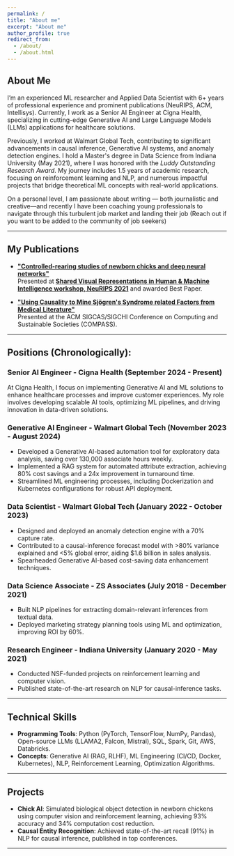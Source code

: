 ```yaml
---
permalink: /
title: "About me"
excerpt: "About me"
author_profile: true
redirect_from: 
  - /about/
  - /about.html
---
```


## About Me

I’m an experienced ML researcher and Applied Data Scientist with 6+ years of professional experience and prominent publications (NeuRIPS, ACM, Intellisys). Currently, I work as a Senior AI Engineer at Cigna Health, specializing in cutting-edge Generative AI and Large Language Models (LLMs) applications for healthcare solutions. 

Previously, I worked at Walmart Global Tech, contributing to significant advancements in causal inference, Generative AI systems, and anomaly detection engines. I hold a Master's degree in Data Science from Indiana University (May 2021), where I was honored with the *Luddy Outstanding Research Award*. My journey includes 1.5 years of academic research, focusing on reinforcement learning and NLP, and numerous impactful projects that bridge theoretical ML concepts with real-world applications.

On a personal level, I am passionate about writing — both journalistic and creative—and recently I have been coaching young professionals to navigate through this turbulent job market and landing their job (Reach out if you want to be added to the community of job seekers)

---

## My Publications

- [**"Controlled-rearing studies of newborn chicks and deep neural networks"**](https://arxiv.org/abs/2112.06106)  
  Presented at [**Shared Visual Representations in Human & Machine Intelligence workshop, NeuRIPS 2021**](https://www.svrhm.com/) and awarded Best Paper.
  
- [**"Using Causality to Mine Sjögren's Syndrome related Factors from Medical Literature"**](https://dl.acm.org/doi/10.1145/3530190.3534850)  
  Presented at the ACM SIGCAS/SIGCHI Conference on Computing and Sustainable Societies (COMPASS).

---

## Positions (Chronologically):

### Senior AI Engineer - Cigna Health (September 2024 - Present)
At Cigna Health, I focus on implementing Generative AI and ML solutions to enhance healthcare processes and improve customer experiences. My role involves developing scalable AI tools, optimizing ML pipelines, and driving innovation in data-driven solutions.

### Generative AI Engineer - Walmart Global Tech (November 2023 - August 2024)
- Developed a Generative AI-based automation tool for exploratory data analysis, saving over 130,000 associate hours weekly.
- Implemented a RAG system for automated attribute extraction, achieving 80% cost savings and a 24x improvement in turnaround time.
- Streamlined ML engineering processes, including Dockerization and Kubernetes configurations for robust API deployment.

### Data Scientist - Walmart Global Tech (January 2022 - October 2023)
- Designed and deployed an anomaly detection engine with a 70% capture rate.
- Contributed to a causal-inference forecast model with >80% variance explained and <5% global error, aiding $1.6 billion in sales analysis.
- Spearheaded Generative AI-based cost-saving data enhancement techniques.

### Data Science Associate - ZS Associates (July 2018 - December 2021)
- Built NLP pipelines for extracting domain-relevant inferences from textual data.
- Deployed marketing strategy planning tools using ML and optimization, improving ROI by 60%.

### Research Engineer - Indiana University (January 2020 - May 2021)
- Conducted NSF-funded projects on reinforcement learning and computer vision.
- Published state-of-the-art research on NLP for causal-inference tasks.

---

## Technical Skills
- **Programming Tools**: Python (PyTorch, TensorFlow, NumPy, Pandas), Open-source LLMs (LLAMA2, Falcon, Mistral), SQL, Spark, Git, AWS, Databricks.
- **Concepts**: Generative AI (RAG, RLHF), ML Engineering (CI/CD, Docker, Kubernetes), NLP, Reinforcement Learning, Optimization Algorithms.

---

## Projects
- **Chick AI**: Simulated biological object detection in newborn chickens using computer vision and reinforcement learning, achieving 93% accuracy and 34% computation cost reduction.
- **Causal Entity Recognition**: Achieved state-of-the-art recall (91%) in NLP for causal inference, published in top conferences.

---





